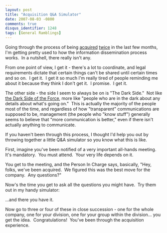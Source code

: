 ```yaml
---
layout: post
title: "Acquisition Q&A Simulator"
date: 2007-08-03 -0800
comments: true
disqus_identifier: 1248
tags: [General Ramblings]
---
```

Going through the process of being
[acquired](http://ir.checkfreecorp.com/phoenix.zhtml?c=94799&p=irol-newsArticle&ID=1000723&highlight=)
[twice](http://investors.fiserv.com/releasedetail.cfm?ReleaseID=258139)
in the last few months, I'm getting pretty used to how the information
dissemination process works.  In a nutshell, there really isn't any.

From one point of view, I get it - there's a lot to coordinate, and
legal requirements dictate that certain things can't be shared until
certain times and so on.  I get it.  I get it so much I'm really tired
of people reminding me about it because they think I don't get it.  I
promise.  I get it.

The other side - the side I seem to always be on is "The Dark Side." 
Not like [the Dark Side of the
Force](http://en.wikipedia.org/wiki/Dark_side_%28Star_Wars%29), more
like "people who are in the dark about any details about what's going
on."  This is actually the majority of the people most of the time, and
regardless of how "transparent" communications are supposed to be,
management (the people who "know stuff") generally seems to believe that
"more communication is better," even if there isn't actually anything to
communicate.

If you haven't been through this process, I thought I'd help you out by
throwing together a little Q&A simulator so you know what this is like.

First, imagine you've been notified of a very important all-hands
meeting.  It's mandatory.  You must attend.  Your very life depends on
it.

You get to the meeting, and the Person In Charge says, basically, "Hey,
folks, we've been acquired.  We figured this was the best move for the
company.  Any questions?"

Now's the time you get to ask all the questions you might have.  Try
them out in my handy simulator:

...and there you have it.

Now go to three or four of these in close succession - one for the whole
company, one for your division, one for your group within the
division... you get the idea.  Congratulations!  You've been through the
acquisition experience.

